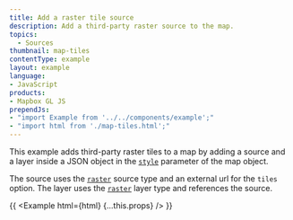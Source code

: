 ```yaml
---
title: Add a raster tile source
description: Add a third-party raster source to the map.
topics:
  - Sources
thumbnail: map-tiles
contentType: example
layout: example
language:
- JavaScript
products:
- Mapbox GL JS
prependJs:
- "import Example from '../../components/example';"
- "import html from './map-tiles.html';"
---
```


This example adds third-party raster tiles to a map by adding a source and a layer inside a JSON object in the [`style`](/mapbox-gl-js/api/map/#map-parameters) parameter of the map object.

The source uses the [`raster`](/mapbox-gl-js/style-spec/sources/#raster) source type and an external url for the `tiles` option. The layer uses the [`raster`](/mapbox-gl-js/style-spec/layers/#raster) layer type and references the source.

{{ <Example html={html} {...this.props} /> }}

